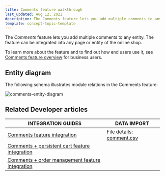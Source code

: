 ```yaml
---
title: Comments feature walkthrough
last_updated: Aug 12, 2021
description: The Comments feature lets you add multiple comments to any entity
template: concept-topic-template
---
```


The _Comments_ feature lets you add multiple comments to any entity. The feature can be integrated into any page or entity of the online shop.


To learn more about the feature and to find out how end users use it, see [Comments feature overview](/docs/scos/user/features/{{page.version}}/comments-feature-overview.html) for business users.


## Entity diagram

The following schema illustrates module relations in the Comments feature:

<div class="width-100">

![comments-entity-diagram](https://spryker.s3.eu-central-1.amazonaws.com/docs/Features/Mailing+&+Communication/Comments/techspec-comments-module-diagram.png)

</div>


## Related Developer articles

|INTEGRATION GUIDES  | DATA IMPORT |
|---------|---------|
| [Comments feature integration](/docs/scos/dev/feature-integration-guides/{{page.version}}/comments-feature-integration.html)  | [File details: comment.csv](/docs/scos/dev/data-import/{{page.version}}/data-import-categories/miscellaneous/file-details-comment.csv.html)  |
| [Comments + persistent cart feature integration](/docs/scos/dev/feature-integration-guides/{{page.version}}/comments-persistent-cart-feature-integration.html) |
| [Comments + order management feature integration](/docs/scos/dev/feature-integration-guides/{{page.version}}/comments-order-management-feature-integration.html) |
